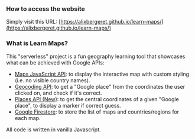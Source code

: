 ### How to access the website
Simply visit this URL: [https://alixbergeret.github.io/learn-maps/](https://alixbergeret.github.io/learn-maps/)

### What is Learn Maps?
This "serverless" project is a fun geography learning tool that showcases what can be achieved with Google APIs:
- [Maps JavaScript API](https://developers.google.com/maps/documentation/javascript/overview): to display the interactive map with custom styling (i.e. no visible country names).
- [Geocoding API](https://developers.google.com/maps/documentation/geocoding/overview): to get a "Google place" from the coordinates the user clicked on, and check if it's correct.
- [Places API (New)](https://developers.google.com/maps/documentation/places/web-service/overview): to get the central coordinates of a given "Google place", to display a marker if correct guess.
- [Google Firestore](https://firebase.google.com/docs/web/setup): to store the list of maps and countries/regions for each map.


All code is written in vanilla Javascript.
